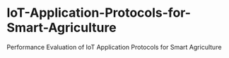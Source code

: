 # IoT-Application-Protocols-for-Smart-Agriculture
Performance Evaluation of IoT Application Protocols for Smart Agriculture
